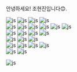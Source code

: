 <!-- ![header](https://capsule-render.vercel.app/api?type=venom&theme=tokyonight&color=auto&height=200&section=header&text=Jomalang's%20GitHub-nl-&render&fontSize=50&descSize=30&animation=fadeIn) -->

<p>안녕하세요! 조현진입니다😊.</p>


<!--<a href="https://git.io/typing-svg"><img src="https://readme-typing-svg.demolab.com?font=Fira+Code&pause=1000&color=FFFFFF&width=435&lines=Hello+world!" alt="Typing SVG" /></a>-->
![js](https://img.shields.io/badge/python-3776AB?style=for-the-badge&logo=python&logoColor=white)
![js](https://img.shields.io/badge/JavaScript-F7DF1E?style=for-the-badge&logo=JavaScript&logoColor=white)
![js](https://img.shields.io/badge/C-00599C?style=for-the-badge&logo=c&logoColor=white)
![js](https://img.shields.io/badge/Java-ED8B00?style=for-the-badge&logo=openjdk&logoColor=white)
<br/>
![js](https://img.shields.io/badge/HTML5-E34F26?style=for-the-badge&logo=html5&logoColor=white)
![js](https://img.shields.io/badge/CSS3-1572B6?style=for-the-badge&logo=css3&logoColor=white)
![js](https://img.shields.io/badge/Vue.js-35495E?style=for-the-badge&logo=vue.js&logoColor=4FC08D)
![js](https://img.shields.io/badge/React-61DAFB?style=for-the-badge&logo=React&logoColor=white)
![js](https://img.shields.io/badge/Electron-47848F?style=for-the-badge&logo=Electron&logoColor=white)
![js](https://img.shields.io/badge/Thymeleaf-005F0F?style=for-the-badge&logo=Thymeleaf&logoColor=4FC08D)
<br/>
![js](https://img.shields.io/badge/Spring-6DB33F?style=for-the-badge&logo=spring&logoColor=white)
![js](https://img.shields.io/badge/Spring_Security-6DB33F?style=for-the-badge&logo=Spring-Security&logoColor=white)
![js](https://img.shields.io/badge/FastAPI-009688?style=for-the-badge&logo=FastAPI&logoColor=white)
![js](https://img.shields.io/badge/CrewAI-FF5A50?style=for-the-badge&logo=CrewAI&logoColor=white)
<br/>
![js](https://img.shields.io/badge/MySQL-00000F?style=for-the-badge&logo=mysql&logoColor=white)
![js](https://img.shields.io/badge/MariaDB-003545?style=for-the-badge&logo=MariaDB&logoColor=white)
![js](https://img.shields.io/badge/Hibernate-59666C?style=for-the-badge&logo=Hibernate&logoColor=white)
<br/>
![js](https://img.shields.io/badge/VIM-019733?&style=for-the-badge&logo=Vim&logoColor=white)
![js](https://img.shields.io/badge/GIT-E44C30?style=for-the-badge&logo=git&logoColor=white)
![js](https://img.shields.io/badge/Ubuntu-E95420?style=for-the-badge&logo=Ubuntu&logoColor=white)
![js](https://img.shields.io/badge/Docker-2496ED?style=for-the-badge&logo=Docker&logoColor=white)
<br/>
![js](https://img.shields.io/badge/Steam-000000?style=for-the-badge&logo=steam&logoColor=white)
![js](https://img.shields.io/badge/Riot_Games-D32936?style=for-the-badge&logo=riot-games&logoColor=white)




![js](https://img.shields.io/github/last-commit/Jomalang/ggogit.svg)
